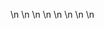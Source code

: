 

















































\n
\n
\n
\n
\n
\n
\n
\n






















































